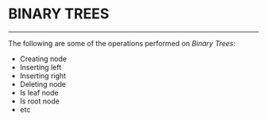 # BINARY TREES

---

The following are some of the operations performed on _Binary Trees_:
- Creating node
- Inserting left
- Inserting right
- Deleting node
- Is leaf node
- Is root node
- etc
